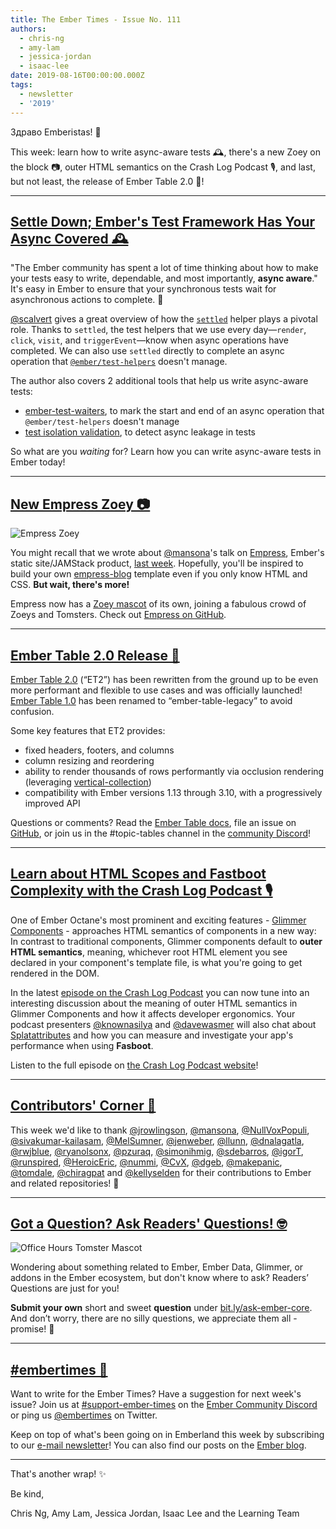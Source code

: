 ```yaml
---
title: The Ember Times - Issue No. 111
authors:
  - chris-ng
  - amy-lam
  - jessica-jordan
  - isaac-lee
date: 2019-08-16T00:00:00.000Z
tags:
  - newsletter
  - '2019'
---
```



Здраво Emberistas! 🐹

<!--alex ignore crash-->
This week:
learn how to write async-aware tests 🕰️,
there's a new Zoey on the block 📷,
outer HTML semantics on the Crash Log Podcast 🎙,
and last, but not least,
the release of Ember Table 2.0 🎉!

<!-- READMORE -->

---

## [Settle Down; Ember's Test Framework Has Your Async Covered 🕰️](https://www.linkedin.com/pulse/settle-down-embers-test-framework-has-your-async-covered-calvert/)

"The Ember community has spent a lot of time thinking about how to make your tests easy to write, dependable, and most importantly, **async aware**." It's easy in Ember to ensure that your synchronous tests wait for asynchronous actions to complete. 💎

[@scalvert](https://github.com/scalvert) gives a great overview of how the [`settled`](https://github.com/emberjs/ember-test-helpers/blob/master/addon-test-support/@ember/test-helpers/settled.ts) helper plays a pivotal role. Thanks to `settled`, the test helpers that we use every day⁠—`render`, `click`, `visit`, and `triggerEvent`⁠—know when async operations have completed. We can also use `settled` directly to complete an async operation that [`@ember/test-helpers`](https://github.com/emberjs/ember-test-helpers) doesn't manage.

The author also covers 2 additional tools that help us write async-aware tests:

- [ember-test-waiters](https://github.com/rwjblue/ember-test-waiters), to mark the start and end of an async operation that `@ember/test-helpers` doesn't manage
- [test isolation validation](https://github.com/emberjs/ember-qunit/blob/master/docs/TEST_ISOLATION_VALIDATION.md), to detect async leakage in tests

So what are you *waiting* for? Learn how you can write async-aware tests in Ember today!

---

<!--alex disable king-queen-->
## [New Empress Zoey 📷](https://twitter.com/melaniersumner/status/1156652744092069888)

<div class="blog-row">
  <img class="float-right extra-small transparent padded" alt="Empress Zoey" title="Empress Zoey" src="/images/tomsters/empress.png" />

  <p>You might recall that we wrote about <a href="https://github.com/mansona">@mansona</a>'s talk on <a href="https://www.youtube.com/watch?v=WL66D0bR0RQ&feature=youtu.be&t=780">Empress</a>,
  Ember's static site/JAMStack product, <a href="https://the-emberjs-times.ongoodbits.com/2019/08/09/issue-110">last week</a>.
  Hopefully, you'll be inspired to build your own <a href="https://github.com/empress/empress-blog">empress-blog</a> template even if you only know HTML and CSS.
  <strong>But wait, there's more!</strong></p>

  <p>Empress now has a <a href="https://emberjs.com/mascots/">Zoey mascot</a> of its own, joining a fabulous crowd of Zoeys and Tomsters. Check out <a href="https://github.com/empress">Empress on GitHub</a>.</p>
  <!--alex enable king-queen-->  
</div>

---

## [Ember Table 2.0 Release 🎉](https://medium.com/build-addepar/ember-table-2-0-release-5b91903f3e34)

[Ember Table 2.0](https://github.com/Addepar/ember-table) (“ET2”) has been rewritten from the ground up to be even more performant and flexible to use cases and was officially launched! [Ember Table 1.0](https://github.com/Addepar/ember-table-legacy) has been renamed to “ember-table-legacy” to avoid confusion.

Some key features that ET2 provides:

- fixed headers, footers, and columns
- column resizing and reordering
- ability to render thousands of rows performantly via occlusion rendering (leveraging [vertical-collection](https://github.com/html-next/vertical-collection))
- compatibility with Ember versions 1.13 through 3.10, with a progressively improved API

Questions or comments? Read the [Ember Table docs](https://opensource.addepar.com/ember-table/docs/), file an issue on [GitHub](https://github.com/Addepar/ember-table), or join us in the #topic-tables channel in the [community Discord](https://discordapp.com/invite/zT3asNS)!

---

<!-- alex ignore crash -->
## [Learn about HTML Scopes and Fastboot Complexity with the Crash Log Podcast 🎙](https://crashlog.transistor.fm/episodes/episode-6)

One of Ember Octane's most prominent and exciting features - [Glimmer Components](https://emberjs.github.io/rfcs/0416-glimmer-components.html) - approaches HTML semantics of components in a new way: In contrast to traditional components, Glimmer components default to **outer HTML semantics**, meaning, whichever root HTML element you see declared in your component's template file, is what you're going to get rendered in the DOM.

<!-- alex ignore crash -->
In the latest [episode on the Crash Log Podcast](https://crashlog.transistor.fm/episodes/episode-6) you can now tune into an interesting discussion about the meaning of outer HTML semantics in Glimmer Components and how it affects developer ergonomics. Your podcast presenters [@knownasilya](https://twitter.com/knownasilya) and [@davewasmer](https://twitter.com/davewasmer) will also chat about [Splatattributes](https://emberjs.github.io/rfcs/0435-modifier-splattributes.html) and how you can measure and investigate your app's performance when using **Fasboot**.

<!-- alex ignore crash -->
Listen to the full episode on [the Crash Log Podcast website](https://crashlog.transistor.fm/episodes/episode-6)!

---

## [Contributors' Corner 👏](https://guides.emberjs.com/release/contributing/repositories/)

<p>This week we'd like to thank <a href="https://github.com/jrowlingson" target="gh-user">@jrowlingson</a>, <a href="https://github.com/mansona" target="gh-user">@mansona</a>, <a href="https://github.com/NullVoxPopuli" target="gh-user">@NullVoxPopuli</a>, <a href="https://github.com/sivakumar-kailasam" target="gh-user">@sivakumar-kailasam</a>, <a href="https://github.com/MelSumner" target="gh-user">@MelSumner</a>, <a href="https://github.com/jenweber" target="gh-user">@jenweber</a>, <a href="https://github.com/llunn" target="gh-user">@llunn</a>, <a href="https://github.com/dnalagatla" target="gh-user">@dnalagatla</a>, <a href="https://github.com/rwjblue" target="gh-user">@rwjblue</a>, <a href="https://github.com/ryanolsonx" target="gh-user">@ryanolsonx</a>, <a href="https://github.com/pzuraq" target="gh-user">@pzuraq</a>, <a href="https://github.com/simonihmig" target="gh-user">@simonihmig</a>, <a href="https://github.com/sdebarros" target="gh-user">@sdebarros</a>, <a href="https://github.com/igorT" target="gh-user">@igorT</a>, <a href="https://github.com/runspired" target="gh-user">@runspired</a>, <a href="https://github.com/HeroicEric" target="gh-user">@HeroicEric</a>, <a href="https://github.com/nummi" target="gh-user">@nummi</a>, <a href="https://github.com/CvX" target="gh-user">@CvX</a>, <a href="https://github.com/dgeb" target="gh-user">@dgeb</a>, <a href="https://github.com/makepanic" target="gh-user">@makepanic</a>, <a href="https://github.com/tomdale" target="gh-user">@tomdale</a>, <a href="https://github.com/chiragpat" target="gh-user">@chiragpat</a> and <a href="https://github.com/kellyselden" target="gh-user">@kellyselden</a> for their contributions to Ember and related repositories! 💖</p>

---

## [Got a Question? Ask Readers' Questions! 🤓](https://docs.google.com/forms/d/e/1FAIpQLScqu7Lw_9cIkRtAiXKitgkAo4xX_pV1pdCfMJgIr6Py1V-9Og/viewform)

<div class="blog-row">
  <img class="float-right small transparent padded" alt="Office Hours Tomster Mascot" title="Readers' Questions" src="/images/tomsters/officehours.png" />

  <p>Wondering about something related to Ember, Ember Data, Glimmer, or addons in the Ember ecosystem, but don't know where to ask? Readers’ Questions are just for you!</p>

<p><strong>Submit your own</strong> short and sweet <strong>question</strong> under <a href="https://bit.ly/ask-ember-core" target="rq">bit.ly/ask-ember-core</a>. And don’t worry, there are no silly questions, we appreciate them all - promise! 🤞</p>

</div>

---

## [#embertimes 📰](https://blog.emberjs.com/tags/newsletter.html)

Want to write for the Ember Times? Have a suggestion for next week's issue? Join us at [#support-ember-times](https://discordapp.com/channels/480462759797063690/485450546887786506) on the [Ember Community Discord](https://discordapp.com/invite/zT3asNS) or ping us [@embertimes](https://twitter.com/embertimes) on Twitter.

Keep on top of what's been going on in Emberland this week by subscribing to our [e-mail newsletter](https://the-emberjs-times.ongoodbits.com/)! You can also find our posts on the [Ember blog](https://emberjs.com/blog/tags/newsletter.html).

---

That's another wrap! ✨

Be kind,

Chris Ng, Amy Lam, Jessica Jordan, Isaac Lee and the Learning Team
